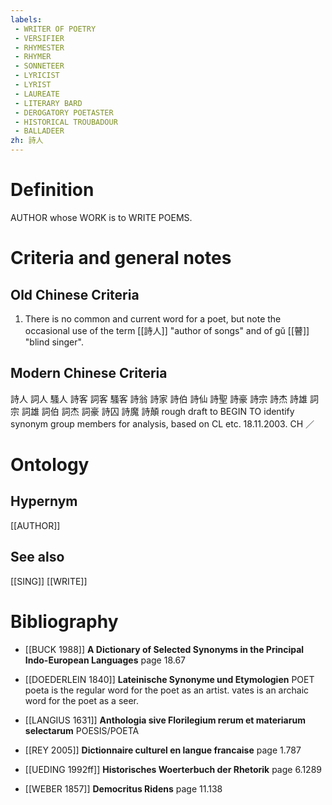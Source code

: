 ```yaml
---
labels: 
 - WRITER OF POETRY
 - VERSIFIER
 - RHYMESTER
 - RHYMER
 - SONNETEER
 - LYRICIST
 - LYRIST
 - LAUREATE
 - LITERARY BARD
 - DEROGATORY POETASTER
 - HISTORICAL TROUBADOUR
 - BALLADEER
zh: 詩人
---
```


# Definition
AUTHOR whose WORK is to WRITE POEMS.
# Criteria and general notes
## Old Chinese Criteria
1. There is no common and current word for a poet, but note the occasional use of the term [[詩人]] "author of songs" and of gǔ [[瞽]] "blind singer".
## Modern Chinese Criteria
詩人
詞人
騷人
詩客
詞客
騷客
詩翁
詩家
詩伯
詩仙
詩聖
詩豪
詩宗
詩杰
詩雄
詞宗
詞雄
詞伯
詞杰
詞豪
詩囚
詩魔
詩顛
rough draft to BEGIN TO identify synonym group members for analysis, based on CL etc. 18.11.2003. CH ／
# Ontology

## Hypernym
[[AUTHOR]]
## See also
[[SING]]
[[WRITE]]
# Bibliography
- [[BUCK 1988]]
**A Dictionary of Selected Synonyms in the Principal Indo-European Languages** page 18.67

- [[DOEDERLEIN 1840]]
**Lateinische Synonyme und Etymologien** 
POET
poeta is the regular word for the poet as an artist.
vates is an archaic word for the poet as a seer.
- [[LANGIUS 1631]]
**Anthologia sive Florilegium rerum et materiarum selectarum** 
POESIS/POETA
- [[REY 2005]]
**Dictionnaire culturel en langue francaise** page 1.787

- [[UEDING 1992ff]]
**Historisches Woerterbuch der Rhetorik** page 6.1289

- [[WEBER 1857]]
**Democritus Ridens** page 11.138
